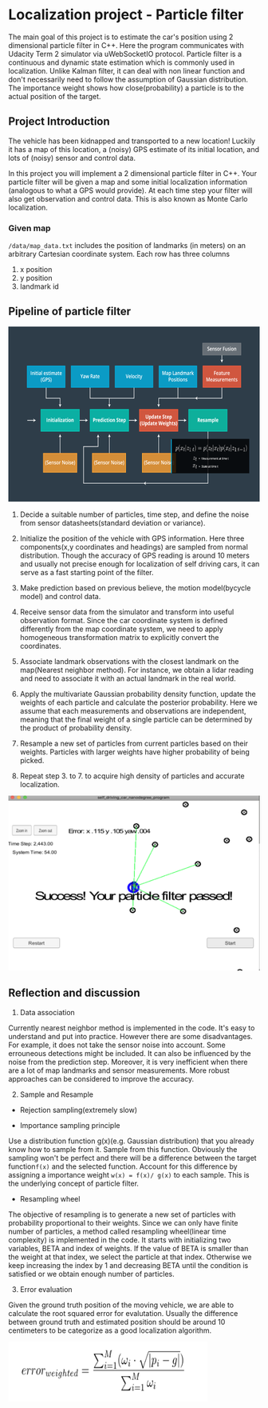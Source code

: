 # Localization project - Particle filter

The main goal of this project is to estimate the car's position using 2 dimensional particle filter in C++. Here the program communicates with Udacity Term 2 simulator via uWebSocketIO protocol. Particle filter is a continuous and dynamic state estimation which is commonly used in localization. Unlike Kalman filter, it can deal with non linear function and don't necessarily need to follow the assumption of Gaussian distribution. The importance weight shows how close(probability) a particle is to the actual position of the target. 

## Project Introduction

The vehicle has been kidnapped and transported to a new location! Luckily it has a map of this location, a (noisy) GPS estimate of its initial location, and lots of (noisy) sensor and control data.

In this project you will implement a 2 dimensional particle filter in C++. Your particle filter will be given a map and some initial localization information (analogous to what a GPS would provide). At each time step your filter will also get observation and control data. This is also known as Monte Carlo localization.

### Given map
`/data/map_data.txt` includes the position of landmarks (in meters) on an arbitrary Cartesian coordinate system. Each row has three columns
1. x position
2. y position
3. landmark id

## Pipeline of particle filter

<img src="/image/steps.png" alt="steps" title="steps" width="600" height="350" />

1. Decide a suitable number of particles, time step, and define the noise from sensor datasheets(standard deviation or variance). 

2. Initialize the position of the vehicle with GPS information. Here three components(x,y coordinates and headings) are sampled from normal distribution. Though the accuracy of GPS reading is around 10 meters and usually not precise enough for localization of self driving cars, it can serve as a fast starting point of the filter. 

3. Make prediction based on previous believe, the motion model(bycycle model) and control data.

4. Receive sensor data from the simulator and transform into useful observation format. Since the car coordinate system is defined differently from the map coordinate system, we need to apply homogeneous transformation matrix to explicitly convert the coordinates.

5. Associate landmark observations with the closest landmark on the map(Nearest neighbor method). For instance, we obtain a lidar reading and need to associate it with an actual landmark in the real world. 

6. Apply the multivariate Gaussian probability density function, update the weights of each particle and calculate the posterior probability. Here we assume that each measurements and observations are independent, meaning that the final weight of a single particle can be determined by the product of probability density. 

7. Resample a new set of particles from current particles based on their weights. Particles with larger weights have higher probability of being picked. 

8. Repeat step 3. to 7. to acquire high density of particles and accurate localization.  

<img src="/image/result2.png" alt="success" title="success" width="600" height="350" />

## Reflection and discussion 

1. Data association 

Currently nearest neighbor method is implemented in the code. It's easy to understand and put into practice. However there are some disadvantages. For example, it does not take the sensor noise into account. Some errouneous detections might be included. It can also be influenced by the noise from the prediction step. Moreover, it is very inefficient when there are a lot of map landmarks and sensor measurements. More robust approaches can be considered to improve the accuracy. 


2. Sample and Resample 

- Rejection sampling(extremely slow)

- Importance sampling principle

Use a distribution function g(x)(e.g. Gaussian distribution) that you already know how to sample from it. Sample from this function. Obviously the sampling won't be perfect and there will be a difference between the target function`f(x)` and the selected function. Account for this difference by assigning a importance weight `w(x) = f(x)/ g(x)` to each sample. This is the underlying concept of particle filter.

- Resampling wheel

The objective of resampling is to generate a new set of particles with probability proportional to their weights. Since we can only have finite number of particles, a method called resampling wheel(linear time complexity) is implemented in the code. It starts with initializing two variables, BETA and index of weights. If the value of BETA is smaller than the weight at that index, we select the particle at that index. Otherwise we keep increasing the index by 1 and decreasing BETA until the condition is satisfied or we obtain enough number of particles. 


3. Error evaluation

Given the ground truth position of the moving vehicle, we are able to calculate the root squared error for evalutation. Usually the difference between ground truth and estimated position should be around 10 centimeters to be categorize as a good localization algorithm.

<img src="/image/eq1.png" alt="error" title="error" width="400" height="120" />




